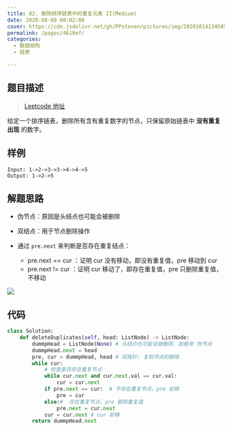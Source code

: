 ```yaml
---
title: 82. 删除排序链表中的重复元素 II(Medium)
date: 2020-08-08 00:02:00
cover: https://cdn.jsdelivr.net/gh/PPsteven/pictures/img/20201014134505.png
permalink: /pages/4610ef/
categories: 
  - 数据结构
  - 链表

---
```


## 题目描述

> [Leetcode 地址](https://leetcode-cn.com/problems/remove-duplicates-from-sorted-list-ii/)

给定一个排序链表，删除所有含有重复数字的节点，只保留原始链表中 **没有重复出现** 的数字。

## 样例

```
Input: 1->2->3->3->4->4->5
Output: 1->2->5
```

## 解题思路

- 伪节点：原因是头结点也可能会被删除

- 双结点：用于节点删除操作
- 通过 `pre.next` 来判断是否存在重复结点：
  - pre.next == cur ：证明 cur 没有移动，即没有重复值，pre 移动到 cur
  - pre.next != cur ：证明 cur 移动了，即存在重复值，pre 只删除重复值，不移动

![](https://cdn.jsdelivr.net/gh/PPsteven/pictures/img/20200807235438.png)

## 代码

```python
class Solution:
    def deleteDuplicates(self, head: ListNode) -> ListNode:
        dummpHead = ListNode(None) # 头结点也可能会被删除，故使用 伪节点
        dummpHead.next = head
        pre, cur = dummpHead, head # 双指针: 复制节点的删除
        while cur:
            # 检查是否存在重复节点
            while cur.next and cur.next.val == cur.val:
                cur = cur.next
            if pre.next == cur:  # 不存在重复节点，pre 前移
                pre = cur
            else:#  存在重复节点，pre 删除重复值
                pre.next = cur.next
            cur = cur.next # cur 前移
        return dummpHead.next 
```

